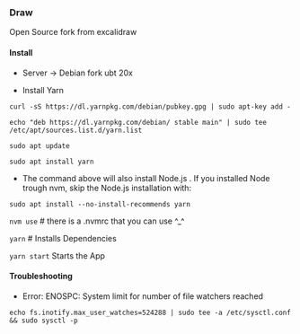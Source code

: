 ### Draw

Open Source fork from excalidraw

#### Install

- Server -> Debian fork ubt 20x

- Install Yarn 

``` curl -sS https://dl.yarnpkg.com/debian/pubkey.gpg | sudo apt-key add - ```

``` echo "deb https://dl.yarnpkg.com/debian/ stable main" | sudo tee /etc/apt/sources.list.d/yarn.list ```

``` sudo apt update ```

``` sudo apt install yarn ```

- The command above will also install Node.js . If you installed Node trough nvm, skip the Node.js installation with:

``` sudo apt install --no-install-recommends yarn ```

``` nvm use ``` # there is a .nvmrc that you can use ^_^

``` yarn ``` # Installs Dependencies

``` yarn start ``` Starts the App

#### Troubleshooting

- Error: ENOSPC: System limit for number of file watchers reached

``` echo fs.inotify.max_user_watches=524288 | sudo tee -a /etc/sysctl.conf && sudo sysctl -p ```
